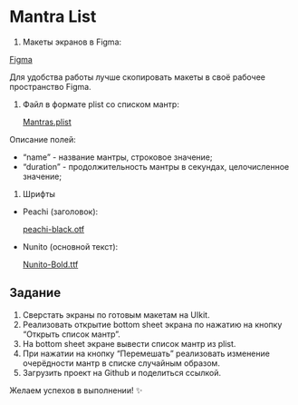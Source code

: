 # Mantra List

1. Макеты экранов в Figma: 

[Figma](https://www.figma.com/file/MGXhftKiC52nRETktTLpfu/%D0%A2%D0%B5%D1%81%D1%82%D0%BE%D0%B2%D0%BE%D0%B5?type=design&node-id=0%3A1&mode=design&t=rZoRk7GZRaTL6gJo-1)

Для удобства работы лучше скопировать макеты в своё рабочее пространство Figma.

1. Файл в формате plist со списком мантр:
    
    [Mantras.plist](https://prod-files-secure.s3.us-west-2.amazonaws.com/196ab57a-2062-40c3-8d4e-01c94b6c377d/94afddee-10ab-40c6-8979-c40c1075ace1/Mantras.plist)
    

Описание полей:

- “name” - название мантры, строковое значение;
- “duration” - продолжительность мантры в секундах, целочисленное значение;

1. Шрифты
- Peachi (заголовок):
    
    [peachi-black.otf](https://prod-files-secure.s3.us-west-2.amazonaws.com/196ab57a-2062-40c3-8d4e-01c94b6c377d/874126a0-9157-405e-be77-8d7c4b695e0d/peachi-black.otf)
    
- Nunito (основной текст):
    
    [Nunito-Bold.ttf](https://prod-files-secure.s3.us-west-2.amazonaws.com/196ab57a-2062-40c3-8d4e-01c94b6c377d/50c0d188-271e-4114-b990-e308494caf08/Nunito-Bold.ttf)
    

## Задание

1. Сверстать экраны по готовым макетам на UIkit.
2. Реализовать открытие bottom sheet экрана по нажатию на кнопку “Открыть список мантр”.
3. На bottom sheet экране вывести список мантр из plist.
4. При нажатии на кнопку “Перемешать” реализовать изменение очерёдности мантр в списке случайным образом.
5. Загрузить проект на Github и поделиться ссылкой.

Желаем успехов в выполнении! ✨
